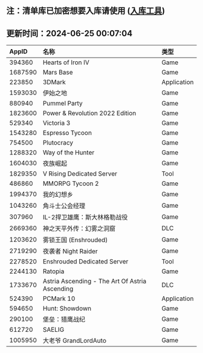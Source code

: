 ## 注：清单库已加密想要入库请使用 ([入库工具](https://github.com/BlankTMing/ManifestAutoUpdate/releases))

## 更新时间：2024-06-25 00:07:04
| AppID | 名称 | 类型  |
| :-------------------- | :----------------------------- | :----------- |
| 394360 | Hearts of Iron IV| Game |
| 1687590 | Mars Base| Game |
| 223850 | 3DMark| Application |
| 1593030 | 伊始之地| Game |
| 880940 | Pummel Party| Game |
| 1823600 | Power & Revolution 2022 Edition| Game |
| 529340 | Victoria 3| Game |
| 1543280 | Espresso Tycoon| Game |
| 754500 | Plutocracy| Game |
| 1288320 | Way of the Hunter| Game |
| 1604030 | 夜族崛起| Game |
| 1829350 | V Rising Dedicated Server| Tool |
| 486860 | MMORPG Tycoon 2| Game |
| 1994370 | 我的幻想乡| Game |
| 1043260 | 角斗士公会经理| Game |
| 307960 | IL-2捍卫雄鹰：斯大林格勒战役| Game |
| 2669360 | 神之天平外传：幻雾之洞窟| DLC |
| 1203620 | 雾锁王国 (Enshrouded)| Game |
| 2719290 | 夜袭者 Night Raider| Game |
| 2278520 | Enshrouded Dedicated Server| Tool |
| 2244130 | Ratopia| Game |
| 1733670 | Astria Ascending - The Art Of Astria Ascending| DLC |
| 524390 | PCMark 10| Application |
| 594650 | Hunt: Showdown| Game |
| 290100 | 堡垒：猎鹰战纪| Game |
| 612720 | SAELIG| Game |
| 1005950 | 大老爷 GrandLordAuto| Game |
